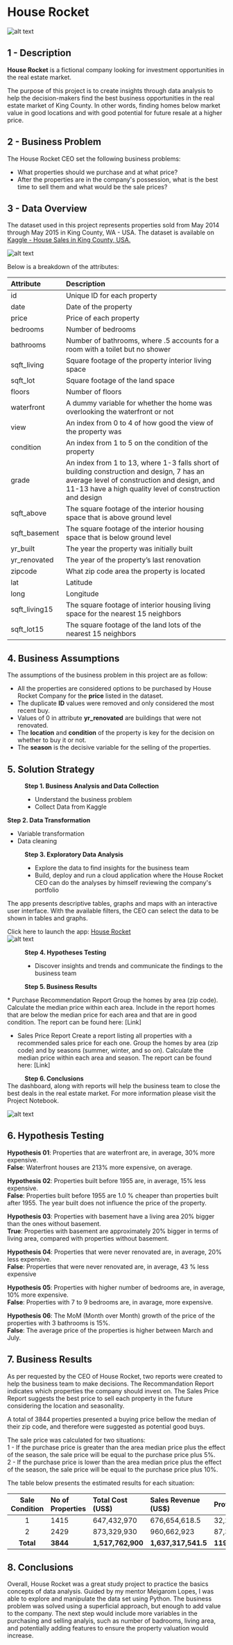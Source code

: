 # House Rocket
![alt text](https://github.com/velozo-oliveira/house_rocket/blob/main/real_estate.jpg)

## 1 - Description
**House Rocket** is a fictional company looking for investment opportunities in the real estate market.

The purpose of this project is to create insights through data analysis to help the decision-makers find the best business opportunities in the real estate market of King County. In other words, finding homes below market value in good locations and with good potential for future resale at a higher price.

## 2 - Business Problem
The House Rocket CEO set the following business problems:  
* What properties should we purchase and at what price?
* After the properties are in the company's possession, what is the best time to sell them and what would be the sale prices?

## 3 - Data Overview
The dataset used in this project represents properties sold from May 2014 through May 2015 in King County, WA - USA. 
The dataset is available on [Kaggle - House Sales in King County, USA.](https://www.kaggle.com/harlfoxem/housesalesprediction)

![alt text](https://camo.githubusercontent.com/0c912b9ede0dbd707a80ac066851e25060a7a992e2ac25ca42f20c3c3e67135f/68747470733a2f2f696d672e736869656c64732e696f2f62616467652f4b6167676c652d3230424546463f7374796c653d666f722d7468652d6261646765266c6f676f3d4b6167676c65266c6f676f436f6c6f723d7768697465?raw=true)

Below is a breakdown of the attributes:

|Attribute  |Description|
| :--------- |:-----------|
|id	|Unique ID for each property |
|date|	Date of the property |
|price|	Price of each property |
|bedrooms	|Number of bedrooms|
|bathrooms|	Number of bathrooms, where .5 accounts for a room with a toilet but no shower|
|sqft_living|	Square footage of the property interior living space|
|sqft_lot	|Square footage of the land space|
|floors|	Number of floors|
|waterfront|	A dummy variable for whether the home was overlooking the waterfront or not|
|view	|An index from 0 to 4 of how good the view of the property was|
|condition	|An index from 1 to 5 on the condition of the property|
|grade	|An index from 1 to 13, where 1-3 falls short of building construction and design, 7 has an average level of construction and design, and 11-13 have a high quality level of construction and design|
|sqft_above	|The square footage of the interior housing space that is above ground level|
|sqft_basement|	The square footage of the interior housing space that is below ground level|
|yr_built	|The year the property was initially built|
|yr_renovated	|The year of the property’s last renovation|
|zipcode|	What zip code area the property is located|
|lat	|Latitude|
|long	|Longitude|
|sqft_living15|	The square footage of interior housing living space for the nearest 15 neighbors|
|sqft_lot15	|The square footage of the land lots of the nearest 15 neighbors|


## 4. Business Assumptions
The assumptions of the business problem in this project are as follow:

* All the properties are considered options to be purchased by House Rocket Company for the **price** listed in the dataset.
* The duplicate **ID** values were removed and only considered the most recent buy.
* Values of 0 in attribute **yr_renovated** are buildings that were not renovated.
* The **location** and **condition** of the property is key for the decision on whether to buy it or not.
* The **season** is the decisive variable for the selling of the properties.

## 5. Solution Strategy
<dd>
<strong>Step 1. Business Analysis and Data Collection</strong>
<ul>
  <li>Understand the business problem</li>
  <li>Collect Data from Kaggle</li>
</ul>
</dd>
<strong>Step 2. Data Transformation</strong>
<ul>
  <li>Variable transformation</li>
  <li>Data cleaning</li>
</ul>
</dd>
<dd>
<strong>Step 3. Exploratory Data Analysis</strong>
<ul>
  <li>Explore the data to find insights for the business team </li>
  <li>Build, deploy and run a cloud application where the House Rocket CEO can do the analyses by himself reviewing the company's portfolio </li>
</ul>
</dd>

The app presents descriptive tables, graphs and maps with an interactive user interface. With the available filters, the CEO can select the data to be shown in tables and graphs.  

Click here to launch the app: [House Rocket](https://analysis-dashboard-rocket.herokuapp.com/)  
![alt text](https://camo.githubusercontent.com/d18f98a93a8ca015503870e592f96dbdf86f41048e9de1fbbbd4b2dcc7c456b1/68747470733a2f2f696d672e736869656c64732e696f2f62616467652f6865726f6b752d2532333433303039382e7376673f7374796c653d666f722d7468652d6261646765266c6f676f3d6865726f6b75266c6f676f436f6c6f723d7768697465)

<dd>
<strong>Step 4. Hypotheses Testing</strong>
<ul>
  <li>Discover insights and trends and communicate the findings to the business team</li>
</ul>
</dd>

<dd>
<strong>Step 5. Business Results</strong> 
<ul>
</dd>
* Purchase Recommendation Report
Group the homes by area (zip code). Calculate the median price within each area. Include in the report homes that are below the median price for each area and that are in good condition. The report can be found here: [Link]

* Sales Price Report
Create a report listing all properties with a recommended sales price for each one. Group the homes by area (zip code) and by seasons (summer, winter, and so on). Calculate the median price within each area and season. The report can be found here: [Link]
  
<dd>
<strong>Step 6. Conclusions</strong>
</dd>
The dashboard, along with reports will help the business team to close the best deals in the real estate market.
For more information please visit the Project Notebook.

![alt text](https://camo.githubusercontent.com/e922b45bfb79029cf4436e255b0d17b00b651e13b24f1751a9f87b14055fb4b1/68747470733a2f2f696d672e736869656c64732e696f2f62616467652f6a7570797465722d2532334641304630302e7376673f7374796c653d666f722d7468652d6261646765266c6f676f3d6a757079746572266c6f676f436f6c6f723d7768697465)


## 6. Hypothesis Testing

**Hypothesis 01**: Properties that are waterfront are, in average, 30% more expensive.  
**False**: Waterfront houses are 213% more expensive, on average.

**Hypothesis 02**: Properties built before 1955 are, in average, 15% less expensive.  
**False**: Properties built before 1955 are 1.0 % cheaper than properties built after 1955. The year built does not influence the price of the property.

**Hypothesis 03**: Properties with basement have a living area 20% bigger than the ones without basement.  
**True**: Properties with basement are approximately 20% bigger in terms of living area, compared with properties without basement.

**Hypothesis 04**: Properties that were never renovated are, in average, 20% less expensive.  
**False**: Properties that were never renovated are, in average, 43 % less expensive

**Hypothesis 05**: Properties with higher number of bedrooms are, in average, 10% more expensive.  
**False**: Properties with 7 to 9 bedrooms are, in avarage, more expensive.

**Hypothesis 06**: The MoM (Month over Month) growth of the price of the properties with 3 bathrooms is 15%.  
**False**: The average price of the properties is higher between March and July.

## 7. Business Results
As per requested by the CEO of House Rocket, two reports were created to help the business team to make decisions. The Recommandation Report indicates which properties the company should invest on. The Sales Price Report suggests the best price to sell each property in the future considering the location and seasonality. 

A total of 3844 properties presented a buying price bellow the median of their zip code, and therefore were suggested as potential good buys.

The sale price was calculated for two situations:  
1 - If the purchase price is greater than the area median price plus the effect of the season, the sale price will be equal to the purchase price plus 5%.  
2 - If the purchase price is lower than the area median price plus the effect of the season, the sale price will be equal to the purchase price plus 10%.

The table below presents the estimated results for each situation:

|Sale Condition  |No of Properties| Total Cost (US$)| Sales Revenue (US$) | Profit (US$) |
| :-------------:|:---------------|:----------------|:--------------------|:-------------|
|1|1415|647,432,970|676,654,618.5|32,221,648.5|
|2|2429|873,329,930|960,662,923|87,332,993|
|**Total**|**3844**|**1,517,762,900**|**1,637,317,541.5**|**119,554,641.5**|

## 8. Conclusions
Overall, House Rocket was a great study project to practice the basics concepts of data analysis. Guided by my mentor Meigarom Lopes, I was able to explore and manipulate the data set using Python. The business problem was solved using a superficial approach, but enough to add value to the company. The next step would include more variables in the purchasing and selling analyis, such as number of badrooms, living area, and potentially adding features to ensure the property valuation would increase. 

